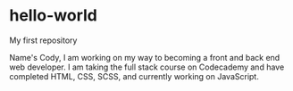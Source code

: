 # hello-world
My first repository


Name's Cody, I am working on my way to becoming a front and back end web developer. I am taking the full stack course on Codecademy and have completed HTML, CSS, SCSS, and currently working on JavaScript.
